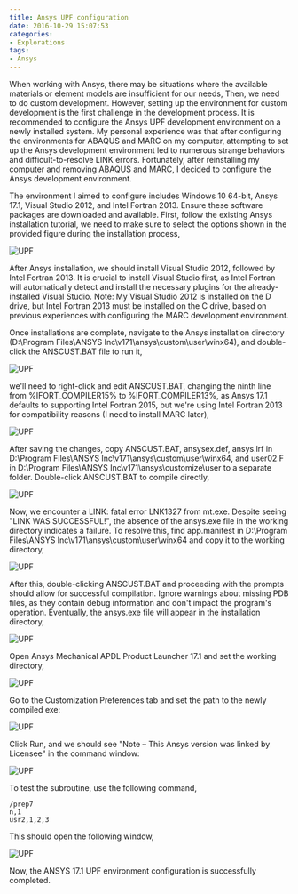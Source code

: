 ```yaml
---
title: Ansys UPF configuration
date: 2016-10-29 15:07:53
categories:
- Explorations
tags:
- Ansys
---
```


When working with Ansys, there may be situations where the available materials or element models are insufficient for our needs, Then, we need to do custom development. However, setting up the environment for custom development is the first challenge in the development process. It is recommended to configure the Ansys UPF development environment on a newly installed system. My personal experience was that after configuring the environments for ABAQUS and MARC on my computer, attempting to set up the Ansys development environment led to numerous strange behaviors and difficult-to-resolve LINK errors. Fortunately, after reinstalling my computer and removing ABAQUS and MARC, I decided to configure the Ansys development environment.

<!-- more -->

The environment I aimed to configure includes Windows 10 64-bit, Ansys 17.1, Visual Studio 2012, and Intel Fortran 2013. Ensure these software packages are downloaded and available. First, follow the existing Ansys installation tutorial, we need to make sure to select the options shown in the provided figure during the installation process,

![UPF](/uploads/images/2016/AnsysUpfConfiguration1.png)

After Ansys installation, we should install Visual Studio 2012, followed by Intel Fortran 2013. It is crucial to install Visual Studio first, as Intel Fortran will automatically detect and install the necessary plugins for the already-installed Visual Studio. Note: My Visual Studio 2012 is installed on the D drive, but Intel Fortran 2013 must be installed on the C drive, based on previous experiences with configuring the MARC development environment.

Once installations are complete, navigate to the Ansys installation directory (D:\Program Files\ANSYS Inc\v171\ansys\custom\user\winx64), and double-click the ANSCUST.BAT file to run it,

![UPF](/uploads/images/2016/AnsysUpfConfiguration2.png)

we'll need to right-click and edit ANSCUST.BAT, changing the ninth line from %IFORT_COMPILER15% to %IFORT_COMPILER13%, as Ansys 17.1 defaults to supporting Intel Fortran 2015, but we're using Intel Fortran 2013 for compatibility reasons (I need to install MARC later),

![UPF](/uploads/images/2016/AnsysUpfConfiguration3.png)

After saving the changes, copy ANSCUST.BAT, ansysex.def, ansys.lrf in D:\Program Files\ANSYS Inc\v171\ansys\custom\user\winx64, and user02.F in D:\Program Files\ANSYS Inc\v171\ansys\customize\user to a separate folder. Double-click ANSCUST.BAT to compile directly,

![UPF](/uploads/images/2016/AnsysUpfConfiguration4.png)

Now, we encounter a LINK: fatal error LNK1327 from mt.exe. Despite seeing "LINK WAS SUCCESSFUL!", the absence of the ansys.exe file in the working directory indicates a failure. To resolve this, find app.manifest in D:\Program Files\ANSYS Inc\v171\ansys\custom\user\winx64 and copy it to the working directory,

![UPF](/uploads/images/2016/AnsysUpfConfiguration5.png)

After this, double-clicking ANSCUST.BAT and proceeding with the prompts should allow for successful compilation. Ignore warnings about missing PDB files, as they contain debug information and don't impact the program's operation. Eventually, the ansys.exe file will appear in the installation directory,

![UPF](/uploads/images/2016/AnsysUpfConfiguration6.png)

Open Ansys Mechanical APDL Product Launcher 17.1 and set the working directory,

![UPF](/uploads/images/2016/AnsysUpfConfiguration7.png)

Go to the Customization Preferences tab and set the path to the newly compiled exe:

![UPF](/uploads/images/2016/AnsysUpfConfiguration8.png)

Click Run, and we should see "Note – This Ansys version was linked by Licensee" in the command window:

![UPF](/uploads/images/2016/AnsysUpfConfiguration9.png)

To test the subroutine, use the following command,

```
/prep7
n,1
usr2,1,2,3
```

This should open the following window,

![UPF](/uploads/images/2016/AnsysUpfConfiguration10.png)

Now, the ANSYS 17.1 UPF environment configuration is successfully completed.
